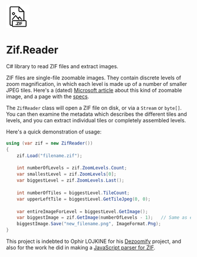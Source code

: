 ![Icon](https://raw.githubusercontent.com/asherber/Zif.Reader/master/Media/ZIF_file.png)

# Zif.Reader

C# library to read ZIF files and extract images.

ZIF files are single-file zoomable images. They contain discrete levels of zoom magnification, in which each level is made up of a number of smaller JPEG tiles. Here's a (dated) [Microsoft article](https://msdn.microsoft.com/en-us/library/cc645050%28VS.95%29.aspx) about this kind of zoomable image, and a page with the [specs](http://www.zoomify.com/ZIFFileFormatSpecification.htm).

The `ZifReader` class will open a ZIF file on disk, or via a `Stream` or `byte[]`. You can then examine the metadata which describes the different tiles and levels, and you can extract individual tiles or completely assembled levels.

Here's a quick demonstration of usage:

```csharp
using (var zif = new ZifReader())
{
    zif.Load("filename.zif");

    int numberOfLevels = zif.ZoomLevels.Count;
    var smallestLevel = zif.ZoomLevels[0];
    var biggestLevel = zif.ZoomLevels.Last();

    int numberOfTiles = biggestLevel.TileCount;
    var upperLeftTile = biggestLevel.GetTileJpeg(0, 0);

    var entireImageForLevel = biggestLevel.GetImage();
    var biggestImage = zif.GetImage(numberOfLevels - 1);   // Same as entireImageForLevel
    biggestImage.Save("new_filename.png", ImageFormat.Png);
}
```

This project is indebted to Ophir LOJKINE for his [Dezoomify](https://github.com/lovasoa/dezoomify) project, and also for the work he did in making a [JavaScript parser for ZIF](https://github.com/lovasoa/ZIF).
